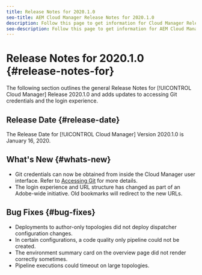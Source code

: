 ```yaml
---
title: Release Notes for 2020.1.0
seo-title: AEM Cloud Manager Release Notes for 2020.1.0
description: Follow this page to get information for Cloud Manager Release 2020.1.0
seo-description: Follow this page to get information for AEM Cloud Manager Release 2020.1.0
---
```

# Release Notes for 2020.1.0 {#release-notes-for}

The following section outlines the general Release Notes for [!UICONTROL Cloud Manager] Release 2020.1.0 and adds updates to accessing Git credentials and the login experience.

## Release Date {#release-date}

The Release Date for [!UICONTROL Cloud Manager] Version 2020.1.0 is January 16, 2020.

## What's New {#whats-new}

* Git credentials can now be obtained from inside the Cloud Manager user interface. Refer to [Accessing Git](/help/using/accessing-git.md) for more details.
* The login experience and URL structure has changed as part of an Adobe-wide initiative. Old bookmarks will redirect to the new URLs.


## Bug Fixes {#bug-fixes}

* Deployments to author-only topologies did not deploy dispatcher configuration changes.
* In certain configurations, a code quality only pipeline could not be created.
* The environment summary card on the overview page did not render correctly sometimes.
* Pipeline executions could timeout on large topologies.
